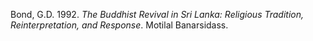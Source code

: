 Bond, G.D. 1992. *The Buddhist Revival in Sri Lanka: Religious Tradition, Reinterpretation, and Response*. Motilal Banarsidass.
